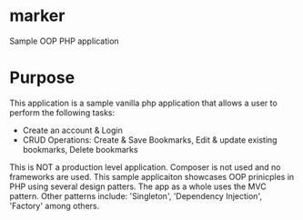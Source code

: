 # marker
 Sample OOP PHP application

# Purpose
This application is a sample vanilla php application that allows a user to perform the following tasks:
- Create an account & Login
- CRUD Operations: Create & Save Bookmarks, Edit & update existing bookmarks, Delete bookmarks  

This is NOT a production level application. Composer is not used and no frameworks are used. 
This sample applicaiton showcases OOP prinicples in PHP using several design patters. The app as a whole uses
the MVC pattern. Other patterns include: 'Singleton', 'Dependency Injection', 'Factory' among others. 